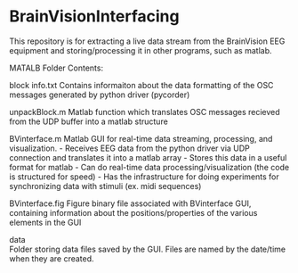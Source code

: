 # BrainVisionInterfacing

This repository is for extracting a live data stream from the BrainVision EEG equipment and storing/processing it in
other programs, such as matlab.

MATALB Folder Contents:

block info.txt
	Contains informaiton about the data formatting of the OSC messages generated by python driver (pycorder)

unpackBlock.m
	Matlab function which translates OSC messages recieved from the UDP buffer into a matlab structure

BVinterface.m
	Matlab GUI for real-time data streaming, processing, and visualization.
	- Receives EEG data from the python driver via UDP connection and translates it into a matlab array
	- Stores this data in a useful format for matlab
	- Can do real-time data processing/visualization (the code is structured for speed)
	- Has the infrastructure for doing experiments for synchronizing data with stimuli (ex. midi sequences)

BVinterface.fig
	Figure binary file associated with BVinterface GUI, containing information
	about the positions/properties of the various elements in the GUI

data\
	Folder storing data files saved by the GUI. Files are named by the date/time when they are created.
